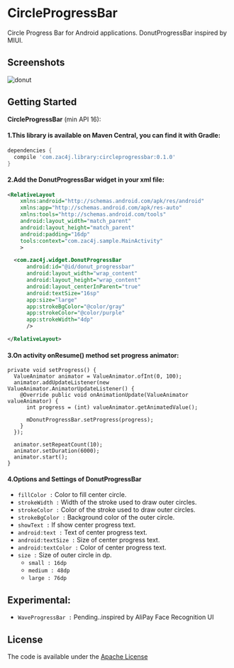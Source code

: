 # CircleProgressBar
Circle Progress Bar for Android applications. DonutProgressBar inspired by MIUI.

## Screenshots
![donut][donut]

## Getting Started
**CircleProgressBar** (min API 16):
#### 1.This library is available on Maven Central, you can find it with Gradle:
```groovy
dependencies {
  compile 'com.zac4j.library:circleprogressbar:0.1.0'
}
```
#### 2.Add the DonutProgressBar widget in your xml file:
```xml
<RelativeLayout
    xmlns:android="http://schemas.android.com/apk/res/android"
    xmlns:app="http://schemas.android.com/apk/res-auto"
    xmlns:tools="http://schemas.android.com/tools"
    android:layout_width="match_parent"
    android:layout_height="match_parent"
    android:padding="16dp"
    tools:context="com.zac4j.sample.MainActivity"
    >

  <com.zac4j.widget.DonutProgressBar
      android:id="@id/donut_progressbar"
      android:layout_width="wrap_content"
      android:layout_height="wrap_content"
      android:layout_centerInParent="true"
      android:textSize="16sp"
      app:size="large"
      app:strokeBgColor="@color/gray"
      app:strokeColor="@color/purple"
      app:strokeWidth="4dp"
      />

</RelativeLayout>
```
#### 3.On activity onResume() method set progress animator:
```
private void setProgress() {
  ValueAnimator animator = ValueAnimator.ofInt(0, 100);
  animator.addUpdateListener(new ValueAnimator.AnimatorUpdateListener() {
    @Override public void onAnimationUpdate(ValueAnimator valueAnimator) {
      int progress = (int) valueAnimator.getAnimatedValue();

      mDonutProgressBar.setProgress(progress);
    }
  });

  animator.setRepeatCount(10);
  animator.setDuration(6000);
  animator.start();
}
```

#### 4.Options and Settings of DonutProgressBar
- `fillColor :` Color to fill center circle.
- `strokeWidth :` Width of the stroke used to draw outer circles.
- `strokeColor :` Color of the stroke used to draw outer circles.
- `strokeBgColor :` Background color of the outer circle.
- `showText :` If show center progress text.
- `android:text :` Text of center progress text.
- `android:textSize :` Size of center progress text.
- `android:textColor :` Color of center progress text.
- `size :` Size of outer circle in dp.
  - `small : 16dp`
  - `medium : 48dp`
  - `large : 76dp`

## Experimental:
- `WaveProgressBar :` Pending..inspired by AliPay Face Recognition UI

## License
The code is available under the [Apache License][license]

[donut]:http://7xom3t.com1.z0.glb.clouddn.com/donutprogressbar.gif
[license]:https://github.com/zac4j/CircleProgressBar/blob/master/LICENSE

